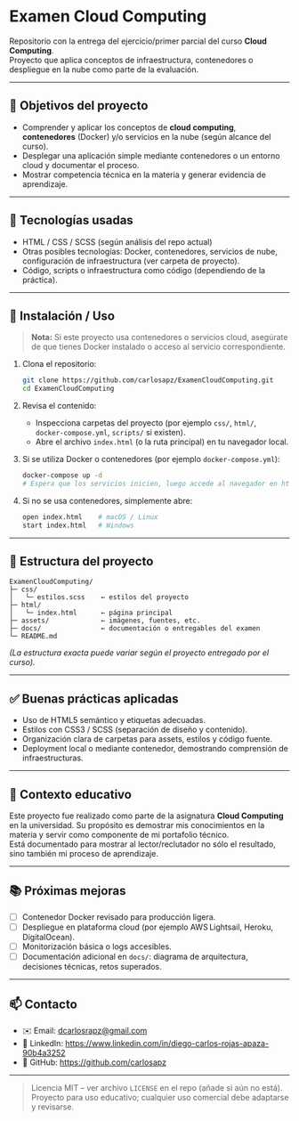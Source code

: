 # Examen Cloud Computing

Repositorio con la entrega del ejercicio/primer parcial del curso **Cloud Computing**.  
Proyecto que aplica conceptos de infraestructura, contenedores o despliegue en la nube como parte de la evaluación.

---

## 🎯 Objetivos del proyecto

- Comprender y aplicar los conceptos de **cloud computing**, **contenedores** (Docker) y/o servicios en la nube (según alcance del curso).  
- Desplegar una aplicación simple mediante contenedores o un entorno cloud y documentar el proceso.  
- Mostrar competencia técnica en la materia y generar evidencia de aprendizaje.

---

## 🧰 Tecnologías usadas

- HTML / CSS / SCSS (según análisis del repo actual)
- Otras posibles tecnologías: Docker, contenedores, servicios de nube, configuración de infraestructura (ver carpeta de proyecto).  
- Código, scripts o infraestructura como código (dependiendo de la práctica).

---

## 🚀 Instalación / Uso

> **Nota:** Si este proyecto usa contenedores o servicios cloud, asegúrate de que tienes Docker instalado o acceso al servicio correspondiente.

1. Clona el repositorio:
   ```bash
   git clone https://github.com/carlosapz/ExamenCloudComputing.git
   cd ExamenCloudComputing
   ```

2. Revisa el contenido:
   - Inspecciona carpetas del proyecto (por ejemplo `css/`, `html/`, `docker‑compose.yml`, `scripts/` si existen).  
   - Abre el archivo `index.html` (o la ruta principal) en tu navegador local.

3. Si se utiliza Docker o contenedores (por ejemplo `docker-compose.yml`):
   ```bash
   docker-compose up -d
   # Espera que los servicios inicien, luego accede al navegador en http://localhost:<puerto>
   ```

4. Si no se usa contenedores, simplemente abre:
   ```bash
   open index.html    # macOS / Linux
   start index.html   # Windows
   ```

---

## 📁 Estructura del proyecto

```
ExamenCloudComputing/
├─ css/
│   └─ estilos.scss    ← estilos del proyecto
├─ html/
│   └─ index.html      ← página principal
├─ assets/             ← imágenes, fuentes, etc.
├─ docs/               ← documentación o entregables del examen
└─ README.md
```

*(La estructura exacta puede variar según el proyecto entregado por el curso).*

---

## ✅ Buenas prácticas aplicadas

- Uso de HTML5 semántico y etiquetas adecuadas.  
- Estilos con CSS3 / SCSS (separación de diseño y contenido).  
- Organización clara de carpetas para assets, estilos y código fuente.  
- Deployment local o mediante contenedor, demostrando comprensión de infraestructuras.

---

## 📝 Contexto educativo

Este proyecto fue realizado como parte de la asignatura **Cloud Computing** en la universidad. Su propósito es demostrar mis conocimientos en la materia y servir como componente de mi portafolio técnico.  
Está documentado para mostrar al lector/reclutador no sólo el resultado, sino también mi proceso de aprendizaje.

---

## 📚 Próximas mejoras

- [ ] Contenedor Docker revisado para producción ligera.  
- [ ] Despliegue en plataforma cloud (por ejemplo AWS Lightsail, Heroku, DigitalOcean).  
- [ ] Monitorización básica o logs accesibles.  
- [ ] Documentación adicional en `docs/`: diagrama de arquitectura, decisiones técnicas, retos superados.

---

## 📫 Contacto

- ✉️ Email: dcarlosrapz@gmail.com  
- 🔗 LinkedIn: https://www.linkedin.com/in/diego-carlos-rojas-apaza-90b4a3252  
- 🐙 GitHub: https://github.com/carlosapz

---

> Licencia MIT – ver archivo `LICENSE` en el repo (añade si aún no está).  
> Proyecto para uso educativo; cualquier uso comercial debe adaptarse y revisarse.

